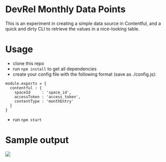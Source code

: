 # DevRel Monthly Data Points

This is an experiment in creating a simple data source in Contentful, and a quick and dirty CLI to retrieve the values in a nice-looking table.

# Usage

- clone this repo
- run `npm install` to get all dependencies
- create your config file with the following format (save as ./config.js):

```
module.exports = {
  contentful : {
    spaceId     : 'space_id',
    accessToken : 'access_token',
    contentType : 'monthEntry'
  }
}
```

- run `npm start`

# Sample output

![](http://drops.ricardoalcocer.com/contentful_drops/Screen%20Shot%202017-03-28%20at%2010.04.46%20AM.png)
